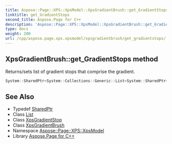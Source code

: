 ```yaml
---
title: Aspose::Page::XPS::XpsModel::XpsGradientBrush::get_GradientStops method
linktitle: get_GradientStops
second_title: Aspose.Page for C++
description: 'Aspose::Page::XPS::XpsModel::XpsGradientBrush::get_GradientStops method. Returns/sets list of gradient stops that comprise the gradient in C++.'
type: docs
weight: 200
url: /cpp/aspose.page.xps.xpsmodel/xpsgradientbrush/get_gradientstops/
---
```

## XpsGradientBrush::get_GradientStops method


Returns/sets list of gradient stops that comprise the gradient.

```cpp
System::SharedPtr<System::Collections::Generic::List<System::SharedPtr<XpsGradientStop>>> Aspose::Page::XPS::XpsModel::XpsGradientBrush::get_GradientStops() const
```

## See Also

* Typedef [SharedPtr](../../../system/sharedptr/)
* Class [List](../../../system.collections.generic/list/)
* Class [XpsGradientStop](../../xpsgradientstop/)
* Class [XpsGradientBrush](../)
* Namespace [Aspose::Page::XPS::XpsModel](../../)
* Library [Aspose.Page for C++](../../../)
